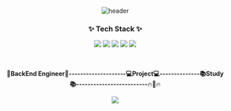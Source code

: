 <div align="center"> 
 
  ![header](https://capsule-render.vercel.app/api?type=waving&color=FF9E0F&height=100&&section=header&text=😆👋&fontAlign=90&fontSize=40)
 
 ### :sparkles: Tech Stack :sparkles:
 <img src="https://img.shields.io/badge/JAVA-FF9E0F?style=flat-square&logo=java&logoColor=white"/> 
 <img src="https://img.shields.io/badge/C++-00599C?style=flat-square&logo=c++&logoColor=white"/>
 <img src="https://img.shields.io/badge/Spring Boot-6DB33F?style=flat-square&logo=Spring Boot&logoColor=white"/> 
 <img src="https://img.shields.io/badge/MySQL-4479A1?style=flat-square&logo=MySQL&logoColor=white"/> 
 <img src="https://img.shields.io/badge/AWS-232F3E?style=flat-square&logo=Amazon AWS&logoColor=white"/> 


  </br>
  </br>
  </br>
  </hr>

:star2:**BackEnd Engineer:star2:--------------------:computer:Project:computer:--------------:books:Study:books:-------------------------**:fire::running::fire:

<img src="https://capsule-render.vercel.app/api?type=waving&color=FF9E0F&height=100&&section=footer&reversal=true/">
</div>
